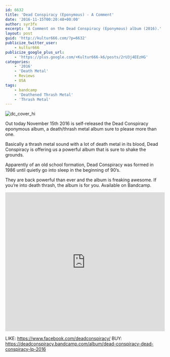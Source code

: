```yaml
---
id: 6632
title: 'Dead Conspiracy (Eponymous) - A Comment'
date: '2016-11-15T00:20:48+00:00'
author: syr3fx
excerpt: 'A Comment on the Dead Conspiracy (Eponymous) album (2016).'
layout: post
guid: 'http://kultur666.com/?p=6632'
publicize_twitter_user:
    - kultur666
publicize_google_plus_url:
    - 'https://plus.google.com/+Kultur666-k6/posts/2rU3j4EEzHG'
categories:
    - '2016'
    - 'Death Metal'
    - Reviews
    - USA
tags:
    - bandcamp
    - 'Deathened Thrash Metal'
    - 'Thrash Metal'
---
```


![dc_cover_hi](http://localhost:8080/wp-content/uploads/2016/11/dc_cover_hi.jpg)

Out today November 15th 2016 is self-released the Dead Conspiracy eponymous album, a death/thrash metal album sure to please more than one.

Basically a thrash metal sound with a lot of death metal in its blood, Dead Conspiracy is offering us a powerful album that is sure to shake the grounds.

Apparently of an old school formation, Dead Conspiracy was formed in 1986 until quietly go into sleep in the beginning of 90’s.

They are back powerful than ever and the album is freaking awesome. If you’re into death thrash, the album is for you. Available on Bandcamp.

<iframe style="border: 0; width: 100%; height: 439px;" src="https://bandcamp.com/EmbeddedPlayer/album=1477654496/size=large/bgcol=333333/linkcol=e99708/tracklist=false/transparent=true/" seamless></iframe>

LIKE: <https://www.facebook.com/deadconspiracy/>
BUY: <https://deadconspiracy.bandcamp.com/album/dead-conspiracy-dead-conspiracy-lp-2016>